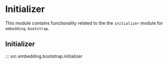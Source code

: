 # Initializer

This module contains functionality related to the the `initializer` module for `embedding.bootstrap`.

## Initializer

::: src.embedding.bootstrap.initializer


